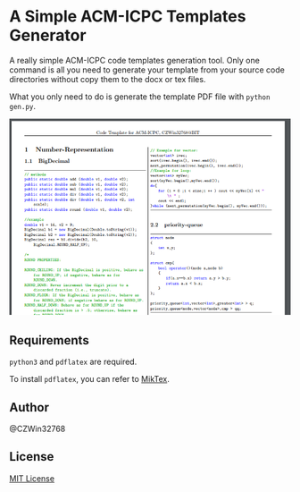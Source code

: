 # A Simple ACM-ICPC Templates Generator
A really simple ACM-ICPC code templates generation tool. Only one command is all you need to generate your template from your source code directories without copy them to the docx or tex files.

What you only need to do is generate the template PDF file with `python gen.py`.

![](ss.png)

## Requirements

`python3` and `pdflatex` are required.

To install `pdflatex`, you can refer to [MikTex](https://miktex.org/).

## Author

@CZWin32768

## License

[MIT License](LICENSE)